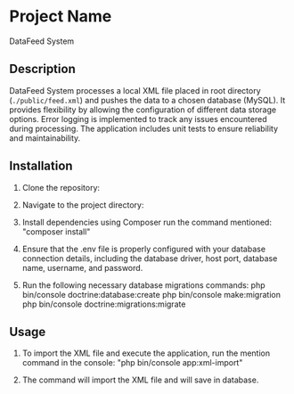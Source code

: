 # Project Name
DataFeed System

## Description

DataFeed System processes a local XML file placed in root directory (`./public/feed.xml`) and pushes the data to a chosen database (MySQL). It provides flexibility by allowing the configuration of different data storage options. Error logging is implemented to track any issues encountered during processing. The application includes unit tests to ensure reliability and maintainability.

## Installation

1. Clone the repository:

2. Navigate to the project directory:

3. Install dependencies using Composer run the command mentioned: "composer install" 

4. Ensure that the .env file is properly configured with your database connection details, including the database driver, host port, database name, username, and password.

5. Run the following necessary database migrations commands:
   php bin/console doctrine:database:create
   php bin/console make:migration
   php bin/console doctrine:migrations:migrate


## Usage

1. To import the XML file and execute the application, run the mention command in the console: "php bin/console app:xml-import"

2. The command will import the XML file and will save in database.